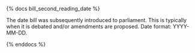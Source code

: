 {% docs bill_second_reading_date %}

The date bill was subsequently introduced to parliament. This is typically when it is debated and/or amendments are proposed. Date format: YYYY-MM-DD.

{% enddocs %}
